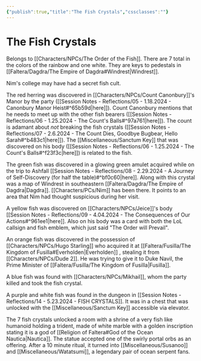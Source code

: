 ```yaml
---
{"publish":true,"title":"The Fish Crystals","cssclasses":""}
---
```




# The Fish Crystals

Belongs to [[Characters/NPCs/The Order of the Fish]]. There are 7 total in the colors of the rainbow and one white. They are keys to pedestals in [[Faltera/Dagdra/The Empire of Dagdra#Windrest\|Windrest]].

Nim's college may have had a secret fish cult.

The red herring was discovered in [[Characters/NPCs/Count Canonbury]]'s Manor by the party ([[Session Notes - Reflections/05 - 1.18.2024 - Canonbury Manor Heist#^65b59d\|here]]). Count Canonbury mentions that he needs to meet up with the other fish bearers ([[Session Notes - Reflections/06 - 1.25.2024 - The Count's Balls#^97a761\|here]]). The count is adamant about _not_ breaking the fish crystals ([[Session Notes - Reflections/07 - 2.6.2024 - The Count Dies, Goodbye Bugbear, Hello Sarah#^b483c1\|here]]). The [[Miscellaneous/Sanctum Key]] that was discovered on his body ([[Session Notes - Reflections/06 - 1.25.2024 - The Count's Balls#^f23f3c\|here]]) is related to the fish.

The green fish was discovered in a glowing green amulet acquired while on the trip to Ashfall [[Session Notes - Reflections/08 - 2.29.2024 - A Journey of Self-Discovery (for half the table)#^bf0c60\|here]]. Along with this crystal was a map of Windrest in southeastern [[Faltera/Dagdra/The Empire of Dagdra\|Dagdra]]. [[Characters/PCs/Nim]] has been there. It points to an area that Nim had thought suspicious during her visit.

A yellow fish was discovered on [[Characters/NPCs/Jeice]]'s body [[Session Notes - Reflections/09 - 4.04.2024 - The Consequences of Our Actions#^961ee1\|here]]. Also on his body was a card with both the LoL callsign and fish emblem, which just said "The Order will Prevail".

An orange fish was discovered in the possession of [[Characters/NPCs/Hugo Starling]] who acquired it at [[Faltera/Fusilla/The Kingdom of Fusilla#Everholden\|Everholden]] , stealing it from [[Characters/NPCs/Dude 2]]. He was trying to give it to Duke Navil, the Prime Minister of [[Faltera/Fusilla/The Kingdom of Fusilla\|Fusilla]].

A blue fish was found with [[Characters/NPCs/Mikhail]], whom the party killed and took the fish crystal.

A purple and white fish was found in the dungeon in [[Session Notes - Reflections/14 - 5.23.2024 - FISH CRYSTALS]]. It was in a chest that was unlocked with the [[Miscellaneous/Sanctum Key]] accessible via elevator.

The 7 fish crystals unlocked a room with a shrine of a very fish like humanoid holding a trident, made of white marble with a golden inscription stating it is a god of [[Religion of Faltera#God of the Ocean Nautica\|Nautica]]. The statue accepted one of the swirly portal orbs as an offering. After a 10 minute ritual, it turned into [[Miscellaneous/Susanoo]] and [[Miscellaneous/Watatsumi]], a legendary pair of ocean serpent fans.
